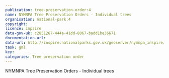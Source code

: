 ```yaml
---
publication: tree-preservation-order:4
name: NYMNPA Tree Preservation Orders - Individual trees
organisation: national-park:4
copyright: 
licence: inpsire
data-gov-uk: c2851267-444a-41dd-8067-badd1be36671
documentation-url: 
data-url: http://inspire.nationalparks.gov.uk/geoserver/nymnpa_inspire/ows?service=WFS&request=GetFeature&typename=nymnpa_inspire:nymnpa-tpo_areas&outputFormat=GML2
task: gml
key: 
categories: Tree preservation order
---
```


NYMNPA Tree Preservation Orders - Individual trees
